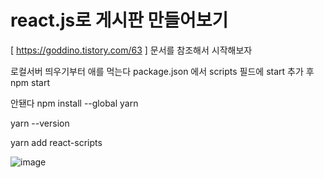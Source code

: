 # react.js로 게시판 만들어보기
[ https://goddino.tistory.com/63 ] 문서를 참조해서 시작해보자

 로컬서버 띄우기부터 애를 먹는다
package.json 에서 scripts 필드에 start 추가 후 npm start

안됀다
npm install --global yarn


yarn --version


yarn add react-scripts


![image](https://user-images.githubusercontent.com/100139289/215260042-a81c119f-4953-4548-a848-6c7bb95d4fc8.png)
